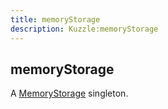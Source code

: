 ```yaml
---
title: memoryStorage
description: Kuzzle:memoryStorage
---
```


## memoryStorage

A [MemoryStorage](/sdk/android/3/controllers/memory-storage/) singleton.

